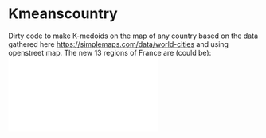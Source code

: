 # Kmeanscountry
Dirty code to make K-medoids on the map of any country based on the data gathered here https://simplemaps.com/data/world-cities and using openstreet map. The new 13 regions of France are (could be):
![](./figures/kmedoids_shortest_path_13.pdf)
